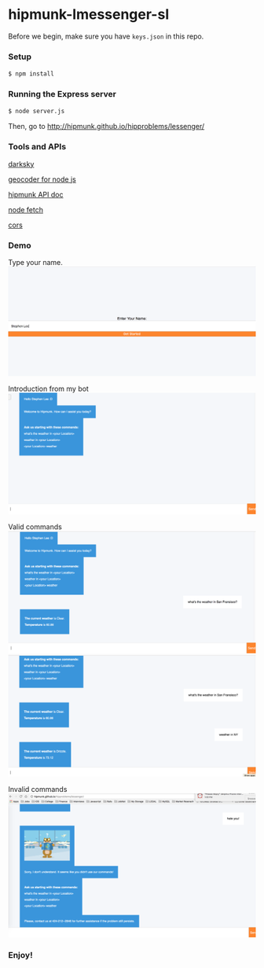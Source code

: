 # hipmunk-lmessenger-sl

Before we begin, make sure you have `keys.json` in this repo.

### Setup

```bash
$ npm install
```
### Running the Express server

```bash
$ node server.js
```
Then, go to http://hipmunk.github.io/hipproblems/lessenger/

### Tools and APIs

[darksky](https://darksky.net/dev/docs/forecast)

[geocoder for node js](https://www.npmjs.com/package/node-geocoder)

[hipmunk API doc](https://github.com/Hipmunk/hipproblems/tree/master/lessenger)

[node fetch](https://www.npmjs.com/package/node-fetch)

[cors](https://github.com/expressjs/cors)
 

### Demo

Type your name.
![alt text](demo/0.png)

Introduction from my bot
![alt text](demo/1.png)

Valid commands
![alt text](demo/2.png)
![alt text](demo/4.png)

Invalid commands
![alt text](demo/3.png)




### Enjoy!
